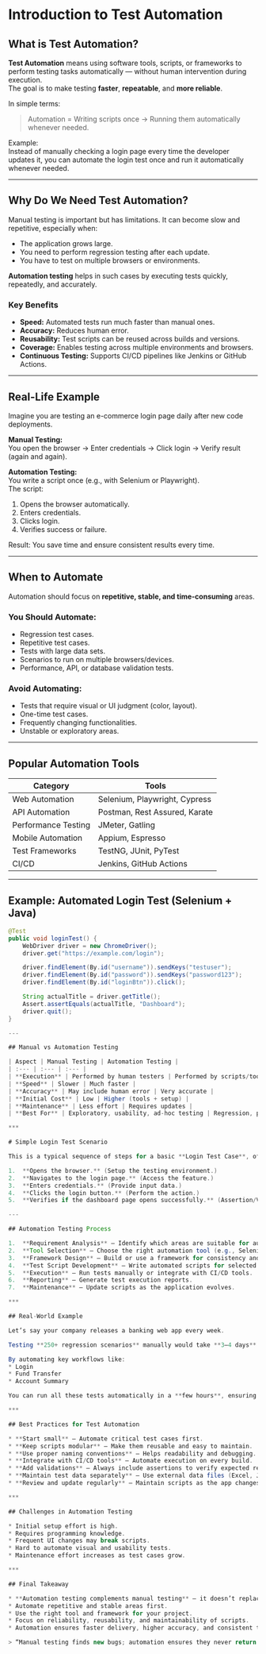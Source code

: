# Introduction to Test Automation

## What is Test Automation?

**Test Automation** means using software tools, scripts, or frameworks to perform testing tasks automatically — without human intervention during execution.  
The goal is to make testing **faster**, **repeatable**, and **more reliable**.

In simple terms:  
> Automation = Writing scripts once → Running them automatically whenever needed.

Example:  
Instead of manually checking a login page every time the developer updates it, you can automate the login test once and run it automatically whenever needed.

---

## Why Do We Need Test Automation?

Manual testing is important but has limitations. It can become slow and repetitive, especially when:
- The application grows large.
- You need to perform regression testing after each update.
- You have to test on multiple browsers or environments.

**Automation testing** helps in such cases by executing tests quickly, repeatedly, and accurately.

### Key Benefits
- **Speed:** Automated tests run much faster than manual ones.  
- **Accuracy:** Reduces human error.  
- **Reusability:** Test scripts can be reused across builds and versions.  
- **Coverage:** Enables testing across multiple environments and browsers.  
- **Continuous Testing:** Supports CI/CD pipelines like Jenkins or GitHub Actions.

---

## Real-Life Example

Imagine you are testing an e-commerce login page daily after new code deployments.

**Manual Testing:**  
You open the browser → Enter credentials → Click login → Verify result (again and again).

**Automation Testing:**  
You write a script once (e.g., with Selenium or Playwright).  
The script:
1. Opens the browser automatically.  
2. Enters credentials.  
3. Clicks login.  
4. Verifies success or failure.

Result: You save time and ensure consistent results every time.

---

## When to Automate

Automation should focus on **repetitive, stable, and time-consuming** areas.

### You Should Automate:
- Regression test cases.  
- Repetitive test cases.  
- Tests with large data sets.  
- Scenarios to run on multiple browsers/devices.  
- Performance, API, or database validation tests.

### Avoid Automating:
- Tests that require visual or UI judgment (color, layout).  
- One-time test cases.  
- Frequently changing functionalities.  
- Unstable or exploratory areas.

---

## Popular Automation Tools

| Category | Tools |
|----------|-------|
| Web Automation | Selenium, Playwright, Cypress |
| API Automation | Postman, Rest Assured, Karate |
| Performance Testing | JMeter, Gatling |
| Mobile Automation | Appium, Espresso |
| Test Frameworks | TestNG, JUnit, PyTest |
| CI/CD | Jenkins, GitHub Actions |

---

## Example: Automated Login Test (Selenium + Java)

```java
@Test
public void loginTest() {
    WebDriver driver = new ChromeDriver();
    driver.get("https://example.com/login");

    driver.findElement(By.id("username")).sendKeys("testuser");
    driver.findElement(By.id("password")).sendKeys("password123");
    driver.findElement(By.id("loginBtn")).click();

    String actualTitle = driver.getTitle();
    Assert.assertEquals(actualTitle, "Dashboard");
    driver.quit();
}

---

## Manual vs Automation Testing

| Aspect | Manual Testing | Automation Testing |
| :--- | :--- | :--- |
| **Execution** | Performed by human testers | Performed by scripts/tools |
| **Speed** | Slower | Much faster |
| **Accuracy** | May include human error | Very accurate |
| **Initial Cost** | Low | Higher (tools + setup) |
| **Maintenance** | Less effort | Requires updates |
| **Best For** | Exploratory, usability, ad-hoc testing | Regression, performance, data-driven testing |

***

# Simple Login Test Scenario

This is a typical sequence of steps for a basic **Login Test Case**, often used as an automated sanity or smoke test.

1.  **Opens the browser.** (Setup the testing environment.)
2.  **Navigates to the login page.** (Access the feature.)
3.  **Enters credentials.** (Provide input data.)
4.  **Clicks the login button.** (Perform the action.)
5.  **Verifies if the dashboard page opens successfully.** (Assertion/Validation of the expected result.)

---

## Automation Testing Process

1.  **Requirement Analysis** – Identify which areas are suitable for automation.
2.  **Tool Selection** – Choose the right automation tool (e.g., Selenium, Playwright).
3.  **Framework Design** – Build or use a framework for consistency and reusability.
4.  **Test Script Development** – Write automated scripts for selected test cases.
5.  **Execution** – Run tests manually or integrate with CI/CD tools.
6.  **Reporting** – Generate test execution reports.
7.  **Maintenance** – Update scripts as the application evolves.

***

## Real-World Example

Let’s say your company releases a banking web app every week.

Testing **250+ regression scenarios** manually would take **3–4 days**.

By automating key workflows like:
* Login
* Fund Transfer
* Account Summary

You can run all these tests automatically in a **few hours**, ensuring quick feedback and faster releases.

***

## Best Practices for Test Automation

* **Start small** – Automate critical test cases first.
* **Keep scripts modular** – Make them reusable and easy to maintain.
* **Use proper naming conventions** – Helps readability and debugging.
* **Integrate with CI/CD tools** – Automate execution on every build.
* **Add validations** – Always include assertions to verify expected results.
* **Maintain test data separately** – Use external data files (Excel, JSON, DB).
* **Review and update regularly** – Maintain scripts as the app changes.

***

## Challenges in Automation Testing

* Initial setup effort is high.
* Requires programming knowledge.
* Frequent UI changes may break scripts.
* Hard to automate visual and usability tests.
* Maintenance effort increases as test cases grow.

***

## Final Takeaway

* **Automation testing complements manual testing** — it doesn’t replace it.
* Automate repetitive and stable areas first.
* Use the right tool and framework for your project.
* Focus on reliability, reusability, and maintainability of scripts.
* Automation ensures faster delivery, higher accuracy, and consistent testing across versions.

> “Manual testing finds new bugs; automation ensures they never return.”
